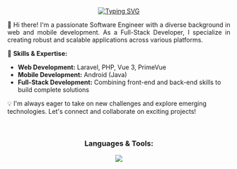 <div align="center">
<a href="https://git.io/typing-svg"><img
    src="https://readme-typing-svg.demolab.com?font=Fira+Code&pause=1000&color=F7E23B&center=true&vCenter=true&width=435&lines=Welcome+to+Azrul'+Profile;Im+a+Fullstack+Developer"
    alt="Typing SVG" /></a>
</div>


<p align="justify">👋 Hi there! I'm a passionate Software Engineer with a diverse background in web and mobile development. As a Full-Stack Developer, I specialize in creating robust and scalable applications across various platforms.

🔧 <b>Skills & Expertise:</b>

<ul>
  <li><b>Web Development:</b> Laravel, PHP, Vue 3, PrimeVue</li>
  <li><b>Mobile Development:</b> Android (Java)</li>
  <li><b>Full-Stack Development:</b> Combining front-end and back-end skills to build complete solutions</li>
</ul>


💡 I'm always eager to take on new challenges and explore emerging technologies. Let's connect and collaborate on exciting projects!</p>

<br/>
<h3 align="center">Languages & Tools:</h3>
<p align="center">
  <a href="https://skillicons.dev">
    <img src="https://skillicons.dev/icons?i=html,css,js,java,php,bootstrap,vue,maven,laravel,mysql,vscode,androidstudio, github" />
  </a>
</p>
